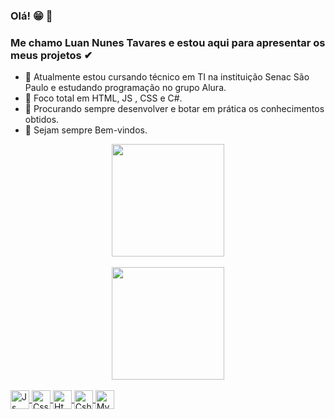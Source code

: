 ### Olá! 😁 👋
### Me chamo Luan Nunes Tavares e estou aqui para apresentar os meus projetos ✔



- 🔭 Atualmente estou cursando técnico em TI na instituição Senac São Paulo e estudando programação no grupo Alura.
- 🌱 Foco total em HTML, JS , CSS e C#. 
- 👯 Procurando sempre desenvolver e botar em prática os conhecimentos obtidos.
- 👀 Sejam sempre Bem-vindos.

<div align="center">
  <a href="https://github.com/Luannunestavares">
  <img height="180em" src="https://github-readme-stats.vercel.app/api?username=Luannunestavares&show_icons=true&theme=tokyonight&include_all_commits=true&count_private=true"/>
    <br> </br>
  <img height="180em" src="https://github-readme-stats.vercel.app/api/top-langs/?username=Luannunestavares&layout=compact&langs_count=7&theme=tokyonight"/>
</div>

<div style="display:inline_block"><br>
  <img align="center" alt="Js" height ="30" widht="40"
src=<img src="https://cdn.jsdelivr.net/gh/devicons/devicon/icons/javascript/javascript-original.svg" />
  <img align="center" alt="Css" height="30" widht="40"
 src=<img src="https://cdn.jsdelivr.net/gh/devicons/devicon/icons/css3/css3-original.svg" />
   <img align="center" alt="Html" height="30" widht="40"
 src=<img src="https://cdn.jsdelivr.net/gh/devicons/devicon/icons/html5/html5-original-wordmark.svg" />
   <img align="center" alt="Csharp" height="30" widht="40"
  src=<img src="https://cdn.jsdelivr.net/gh/devicons/devicon/icons/csharp/csharp-original.svg" />
    <img align="center" alt="Mysql" height="30" widht="40"
   src=<img src="https://cdn.jsdelivr.net/gh/devicons/devicon/icons/mysql/mysql-plain-wordmark.svg" />
   <div>
          
          
          
          
